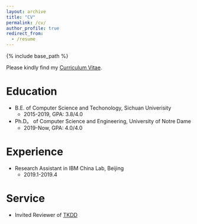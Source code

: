 ```yaml
---
layout: archive
title: "CV"
permalink: /cv/
author_profile: true
redirect_from:
  - /resume
---
```


{% include base_path %}

Please kindly find my [Curriculum Vitae](/files/Wenhao_CV.pdf).

Education
======
* B.E. of Computer Science and Techonology, Sichuan Univerisity
  * 2015-2019, GPA: 3.8/4.0
* Ph.D。 of Computer Science and Engineering, University of Notre Dame
  * 2019-Now, GPA: 4.0/4.0

Experience
======
* Research Assistant in IBM China Lab, Beijing
  * 2019.1-2019.4

Service
======
* Invited Reviewer of [TKDD](https://tkdd.acm.org/)
